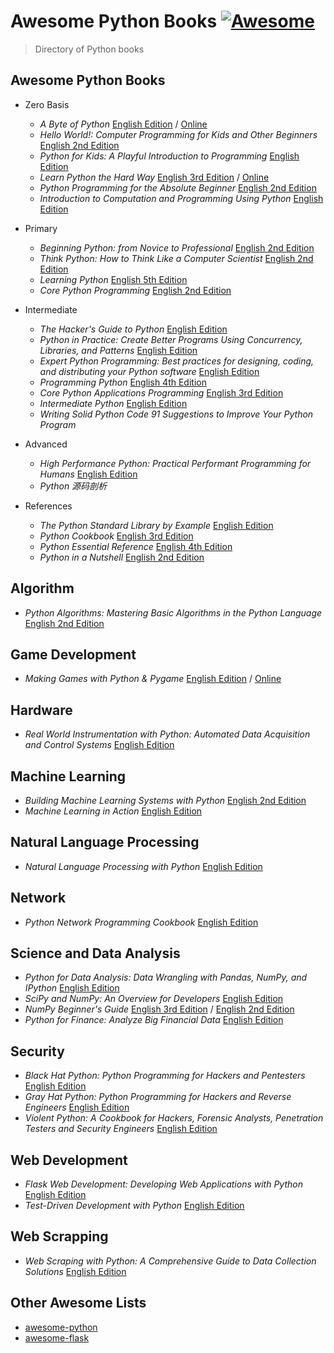 # Awesome Python Books [![Awesome](https://cdn.rawgit.com/sindresorhus/awesome/d7305f38d29fed78fa85652e3a63e154dd8e8829/media/badge.svg)](https://github.com/sindresorhus/awesome)

> Directory of Python books

## Awesome Python Books
- Zero Basis
    - *A Byte of Python* [English Edition](http://www.amazon.com/Byte-Python-Swaroop-C-H/dp/1514828146) / [Online](http://python.swaroopch.com/)
    - *Hello World!: Computer Programming for Kids and Other Beginners* [English 2nd Edition](http://www.amazon.com/Hello-World-Computer-Programming-Beginners/dp/1617290920)
    - *Python for Kids: A Playful Introduction to Programming* [English Edition](http://www.amazon.com/Python-Kids-Playful-Introduction-Programming/dp/1593274076)
    - *Learn Python the Hard Way* [English 3rd Edition](http://www.amazon.com/Learn-Python-Hard-Way-Introduction/dp/0321884914) / [Online](http://learnpythonthehardway.org/book/)
    - *Python Programming for the Absolute Beginner* [English 2nd Edition](http://www.amazon.com/Python-Programming-Absolute-Beginner-Edition/dp/1598631128)
    - *Introduction to Computation and Programming Using Python* [English Edition](http://www.amazon.com/Introduction-Computation-Programming-Using-Python/dp/0262525003)

- Primary
    - *Beginning Python: from Novice to Professional* [English 2nd Edition](http://www.amazon.com/Beginning-Python-Professional-Experts-Professionals/dp/1590599829)
    - *Think Python: How to Think Like a Computer Scientist* [English 2nd Edition](http://www.amazon.com/Think-Python-Like-Computer-Scientist/dp/1491939362)
    - *Learning Python* [English 5th Edition](http://www.amazon.com/Learning-Python-Edition-Mark-Lutz/dp/1449355730)
    - *Core Python Programming* [English 2nd Edition](http://www.amazon.com/Core-Python-Programming-Wesley-Chun/dp/0132269937)

- Intermediate
    - *The Hacker's Guide to Python* [English Edition](http://www.amazon.com/Hackers-Guide-Python-Julien-Danjou/dp/1304819248)
    - *Python in Practice: Create Better Programs Using Concurrency, Libraries, and Patterns* [English Edition](http://www.amazon.com/Python-Practice-Concurrency-Libraries-Developers/dp/0321905636)
    - *Expert Python Programming: Best practices for designing, coding, and distributing your Python software* [English Edition](http://www.amazon.com/Expert-Python-Programming-practices-distributing/dp/184719494X)
    - *Programming Python* [English 4th Edition](http://www.amazon.com/gp/product/0596158106)
    - *Core Python Applications Programming* [English 3rd Edition](http://www.amazon.com/Core-Python-Applications-Programming-3rd/dp/0132678209)
    - *Intermediate Python* [English Edition](http://book.pythontips.com/en/latest/)
    - *Writing Solid Python Code 91 Suggestions to Improve Your Python Program*

- Advanced
    - *High Performance Python: Practical Performant Programming for Humans* [English Edition](http://www.amazon.com/High-Performance-Python-Performant-Programming/dp/1449361595)
    - *Python 源码剖析*

- References
    - *The Python Standard Library by Example* [English Edition](http://www.amazon.com/Python-Standard-Library-Example-Developers/dp/0321767349)
    - *Python Cookbook* [English 3rd Edition](http://www.amazon.com/Python-Cookbook-Third-David-Beazley/dp/1449340377)
    - *Python Essential Reference* [English 4th Edition](http://www.amazon.com/Python-Essential-Reference-4th-Edition/dp/0672329786)
    - *Python in a Nutshell* [English 2nd Edition](http://www.amazon.com/Python-Nutshell-Second-Edition-In/dp/0596100469)

## Algorithm
- *Python Algorithms: Mastering Basic Algorithms in the Python Language* [English 2nd Edition](http://www.amazon.com/Python-Algorithms-Mastering-Basic-Language/dp/148420056X)

## Game Development
- *Making Games with Python & Pygame* [English Edition](http://www.amazon.com/Making-Games-Python-Pygame-Sweigart/dp/1469901730) / [Online](http://inventwithpython.com/pygame/chapters/)

## Hardware
- *Real World Instrumentation with Python: Automated Data Acquisition and Control Systems* [English Edition](http://www.amazon.com/Real-World-Instrumentation-Python-Acquisition/dp/0596809565)

## Machine Learning
- *Building Machine Learning Systems with Python* [English 2nd Edition](http://www.amazon.com/Building-Machine-Learning-Systems-Python/dp/1784392774)
- *Machine Learning in Action* [English Edition](http://www.amazon.com/Machine-Learning-Action-Peter-Harrington/dp/1617290181)

## Natural Language Processing
- *Natural Language Processing with Python* [English Edition](http://www.amazon.com/Natural-Language-Processing-Python-Steven/dp/0596516495)

## Network
- *Python Network Programming Cookbook* [English Edition](http://www.amazon.com/Python-Network-Programming-Cookbook-Faruque/dp/1849513465)

## Science and Data Analysis
- *Python for Data Analysis: Data Wrangling with Pandas, NumPy, and IPython* [English Edition](http://www.amazon.com/Python-Data-Analysis-Wrangling-IPython/dp/1449319793)
- *SciPy and NumPy: An Overview for Developers* [English Edition](http://www.amazon.com/SciPy-NumPy-Developers-Eli-Bressert/dp/1449305466)
- *NumPy Beginner's Guide* [English 3rd Edition](http://www.amazon.com/Numpy-Beginners-Guide-Ivan-Idris/dp/1785281968) / [English 2nd Edition](http://www.amazon.com/NumPy-Beginners-Guide-Second-Edition/dp/1782166084)
- *Python for Finance: Analyze Big Financial Data* [English Edition](http://www.amazon.com/Python-Finance-Analyze-Financial-Data/dp/1491945281)

## Security
- *Black Hat Python: Python Programming for Hackers and Pentesters* [English Edition](http://www.amazon.com/Black-Hat-Python-Programming-Pentesters/dp/1593275900)
- *Gray Hat Python: Python Programming for Hackers and Reverse Engineers* [English Edition](http://www.amazon.com/Gray-Hat-Python-Programming-Engineers/dp/1593271921)
- *Violent Python: A Cookbook for Hackers, Forensic Analysts, Penetration Testers and Security Engineers* [English Edition](http://www.amazon.com/Violent-Python-Cookbook-Penetration-Engineers/dp/1597499579)

## Web Development
- *Flask Web Development: Developing Web Applications with Python* [English Edition](http://www.amazon.com/Flask-Web-Development-Developing-Applications/dp/1449372627)
- *Test-Driven Development with Python* [English Edition](http://www.amazon.com/Test-Driven-Development-Python-Harry-Percival/dp/1449364829)

## Web Scrapping
- *Web Scraping with Python: A Comprehensive Guide to Data Collection Solutions* [English Edition](http://www.amazon.com/Web-Scraping-Python-Collecting-Modern/dp/1491910291)

## Other Awesome Lists
- [awesome-python](https://github.com/vinta/awesome-python)
- [awesome-flask](https://github.com/humiaozuzu/awesome-flask)
